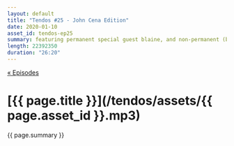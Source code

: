 ```yaml
---
layout: default
title: "Tendos #25 - John Cena Edition"
date: 2020-01-10
asset_id: tendos-ep25
summary: featuring permanent special guest blaine, and non-permanent (but still special) guest dillon
length: 22392350
duration: "26:20"
---
```

[« Episodes](/tendos/episodes)

# [{{ page.title }}](/tendos/assets/{{ page.asset_id }}.mp3)
{{ page.summary }}
